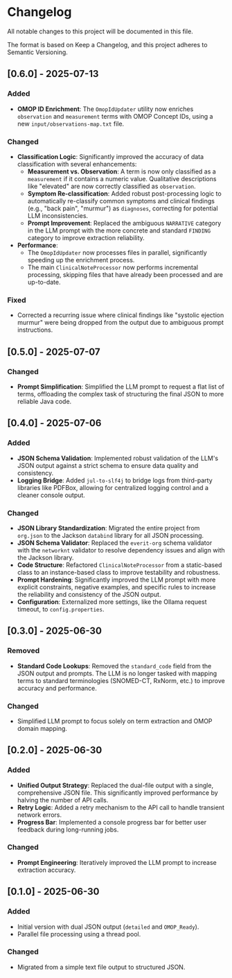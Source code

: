 # Changelog

All notable changes to this project will be documented in this file.

The format is based on Keep a Changelog,
and this project adheres to Semantic Versioning.

## [0.6.0] - 2025-07-13

### Added
- **OMOP ID Enrichment**: The `OmopIdUpdater` utility now enriches `observation` and `measurement` terms with OMOP Concept IDs, using a new `input/observations-map.txt` file.

### Changed
- **Classification Logic**: Significantly improved the accuracy of data classification with several enhancements:
    - **Measurement vs. Observation**: A term is now only classified as a `measurement` if it contains a numeric value. Qualitative descriptions like "elevated" are now correctly classified as `observation`.
    - **Symptom Re-classification**: Added robust post-processing logic to automatically re-classify common symptoms and clinical findings (e.g., "back pain", "murmur") as `diagnoses`, correcting for potential LLM inconsistencies.
    - **Prompt Improvement**: Replaced the ambiguous `NARRATIVE` category in the LLM prompt with the more concrete and standard `FINDING` category to improve extraction reliability.
- **Performance**:
    - The `OmopIdUpdater` now processes files in parallel, significantly speeding up the enrichment process.
    - The main `ClinicalNoteProcessor` now performs incremental processing, skipping files that have already been processed and are up-to-date.

### Fixed
- Corrected a recurring issue where clinical findings like "systolic ejection murmur" were being dropped from the output due to ambiguous prompt instructions.

## [0.5.0] - 2025-07-07

### Changed
- **Prompt Simplification**: Simplified the LLM prompt to request a flat list of terms, offloading the complex task of structuring the final JSON to more reliable Java code.

## [0.4.0] - 2025-07-06

### Added
- **JSON Schema Validation**: Implemented robust validation of the LLM's JSON output against a strict schema to ensure data quality and consistency.
- **Logging Bridge**: Added `jul-to-slf4j` to bridge logs from third-party libraries like PDFBox, allowing for centralized logging control and a cleaner console output.

### Changed
- **JSON Library Standardization**: Migrated the entire project from `org.json` to the Jackson `databind` library for all JSON processing.
- **JSON Schema Validator**: Replaced the `everit-org` schema validator with the `networknt` validator to resolve dependency issues and align with the Jackson library.
- **Code Structure**: Refactored `ClinicalNoteProcessor` from a static-based class to an instance-based class to improve testability and robustness.
- **Prompt Hardening**: Significantly improved the LLM prompt with more explicit constraints, negative examples, and specific rules to increase the reliability and consistency of the JSON output.
- **Configuration**: Externalized more settings, like the Ollama request timeout, to `config.properties`.

## [0.3.0] - 2025-06-30

### Removed
- **Standard Code Lookups**: Removed the `standard_code` field from the JSON output and prompts. The LLM is no longer tasked with mapping terms to standard terminologies (SNOMED-CT, RxNorm, etc.) to improve accuracy and performance.

### Changed
- Simplified LLM prompt to focus solely on term extraction and OMOP domain mapping.

## [0.2.0] - 2025-06-30

### Added
- **Unified Output Strategy**: Replaced the dual-file output with a single, comprehensive JSON file. This significantly improved performance by halving the number of API calls.
- **Retry Logic**: Added a retry mechanism to the API call to handle transient network errors.
- **Progress Bar**: Implemented a console progress bar for better user feedback during long-running jobs.

### Changed
- **Prompt Engineering**: Iteratively improved the LLM prompt to increase extraction accuracy.

## [0.1.0] - 2025-06-30

### Added
- Initial version with dual JSON output (`detailed` and `OMOP_Ready`).
- Parallel file processing using a thread pool.

### Changed
- Migrated from a simple text file output to structured JSON.